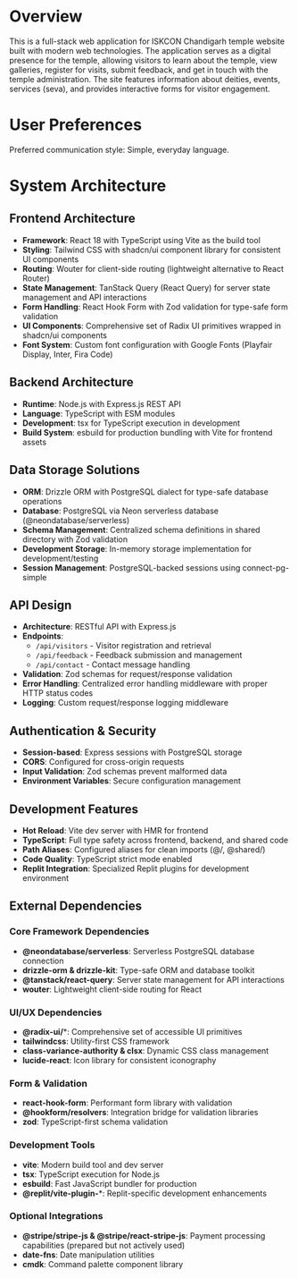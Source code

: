 # Overview

This is a full-stack web application for ISKCON Chandigarh temple website built with modern web technologies. The application serves as a digital presence for the temple, allowing visitors to learn about the temple, view galleries, register for visits, submit feedback, and get in touch with the temple administration. The site features information about deities, events, services (seva), and provides interactive forms for visitor engagement.

# User Preferences

Preferred communication style: Simple, everyday language.

# System Architecture

## Frontend Architecture
- **Framework**: React 18 with TypeScript using Vite as the build tool
- **Styling**: Tailwind CSS with shadcn/ui component library for consistent UI components
- **Routing**: Wouter for client-side routing (lightweight alternative to React Router)
- **State Management**: TanStack Query (React Query) for server state management and API interactions
- **Form Handling**: React Hook Form with Zod validation for type-safe form validation
- **UI Components**: Comprehensive set of Radix UI primitives wrapped in shadcn/ui components
- **Font System**: Custom font configuration with Google Fonts (Playfair Display, Inter, Fira Code)

## Backend Architecture  
- **Runtime**: Node.js with Express.js REST API
- **Language**: TypeScript with ESM modules
- **Development**: tsx for TypeScript execution in development
- **Build System**: esbuild for production bundling with Vite for frontend assets

## Data Storage Solutions
- **ORM**: Drizzle ORM with PostgreSQL dialect for type-safe database operations
- **Database**: PostgreSQL via Neon serverless database (@neondatabase/serverless)
- **Schema Management**: Centralized schema definitions in shared directory with Zod validation
- **Development Storage**: In-memory storage implementation for development/testing
- **Session Management**: PostgreSQL-backed sessions using connect-pg-simple

## API Design
- **Architecture**: RESTful API with Express.js
- **Endpoints**: 
  - `/api/visitors` - Visitor registration and retrieval
  - `/api/feedback` - Feedback submission and management  
  - `/api/contact` - Contact message handling
- **Validation**: Zod schemas for request/response validation
- **Error Handling**: Centralized error handling middleware with proper HTTP status codes
- **Logging**: Custom request/response logging middleware

## Authentication & Security
- **Session-based**: Express sessions with PostgreSQL storage
- **CORS**: Configured for cross-origin requests
- **Input Validation**: Zod schemas prevent malformed data
- **Environment Variables**: Secure configuration management

## Development Features
- **Hot Reload**: Vite dev server with HMR for frontend
- **TypeScript**: Full type safety across frontend, backend, and shared code
- **Path Aliases**: Configured aliases for clean imports (@/, @shared/)
- **Code Quality**: TypeScript strict mode enabled
- **Replit Integration**: Specialized Replit plugins for development environment

## External Dependencies

### Core Framework Dependencies
- **@neondatabase/serverless**: Serverless PostgreSQL database connection
- **drizzle-orm & drizzle-kit**: Type-safe ORM and database toolkit
- **@tanstack/react-query**: Server state management for API interactions
- **wouter**: Lightweight client-side routing for React

### UI/UX Dependencies  
- **@radix-ui/***: Comprehensive set of accessible UI primitives
- **tailwindcss**: Utility-first CSS framework
- **class-variance-authority & clsx**: Dynamic CSS class management
- **lucide-react**: Icon library for consistent iconography

### Form & Validation
- **react-hook-form**: Performant form library with validation
- **@hookform/resolvers**: Integration bridge for validation libraries
- **zod**: TypeScript-first schema validation

### Development Tools
- **vite**: Modern build tool and dev server
- **tsx**: TypeScript execution for Node.js
- **esbuild**: Fast JavaScript bundler for production
- **@replit/vite-plugin-***: Replit-specific development enhancements

### Optional Integrations
- **@stripe/stripe-js & @stripe/react-stripe-js**: Payment processing capabilities (prepared but not actively used)
- **date-fns**: Date manipulation utilities
- **cmdk**: Command palette component library